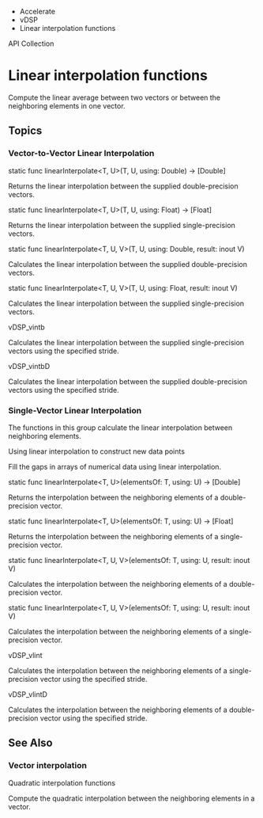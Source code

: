 

- Accelerate
- vDSP
-  Linear interpolation functions 

API Collection

# Linear interpolation functions

Compute the linear average between two vectors or between the neighboring elements in one vector.

## Topics

### Vector-to-Vector Linear Interpolation

static func linearInterpolate&lt;T, U>(T, U, using: Double) -> [Double]

Returns the linear interpolation between the supplied double-precision vectors.

static func linearInterpolate&lt;T, U>(T, U, using: Float) -> [Float]

Returns the linear interpolation between the supplied single-precision vectors.

static func linearInterpolate&lt;T, U, V>(T, U, using: Double, result: inout V)

Calculates the linear interpolation between the supplied double-precision vectors.

static func linearInterpolate&lt;T, U, V>(T, U, using: Float, result: inout V)

Calculates the linear interpolation between the supplied single-precision vectors.

vDSP_vintb

Calculates the linear interpolation between the supplied single-precision vectors using the specified stride.

vDSP_vintbD

Calculates the linear interpolation between the supplied double-precision vectors using the specified stride.

### Single-Vector Linear Interpolation

The functions in this group calculate the linear interpolation between neighboring elements.

Using linear interpolation to construct new data points

Fill the gaps in arrays of numerical data using linear interpolation.

static func linearInterpolate&lt;T, U>(elementsOf: T, using: U) -> [Double]

Returns the interpolation between the neighboring elements of a double-precision vector.

static func linearInterpolate&lt;T, U>(elementsOf: T, using: U) -> [Float]

Returns the interpolation between the neighboring elements of a single-precision vector.

static func linearInterpolate&lt;T, U, V>(elementsOf: T, using: U, result: inout V)

Calculates the interpolation between the neighboring elements of a double-precision vector.

static func linearInterpolate&lt;T, U, V>(elementsOf: T, using: U, result: inout V)

Calculates the interpolation between the neighboring elements of a single-precision vector.

vDSP_vlint

Calculates the interpolation between the neighboring elements of a single-precision vector using the specified stride.

vDSP_vlintD

Calculates the interpolation between the neighboring elements of a double-precision vector using the specified stride.

## See Also

### Vector interpolation

Quadratic interpolation functions

Compute the quadratic interpolation between the neighboring elements in a vector.

